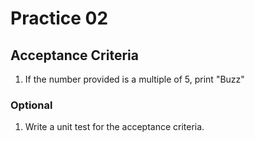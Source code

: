 # Practice 02

## Acceptance Criteria

 1. If the number provided is a multiple of 5, print "Buzz"

 ### Optional

 1. Write a unit test for the acceptance criteria.
